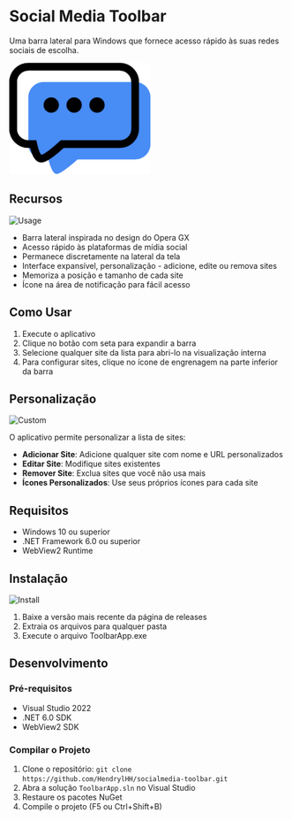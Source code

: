 # Social Media Toolbar

Uma barra lateral para Windows que fornece acesso rápido às suas redes sociais de escolha.

![Logo do Social Media Toolbar](icons/logo.png)

## Recursos

![Usage](https://media4.giphy.com/media/v1.Y2lkPTc5MGI3NjExcXptdThtYXl3ZTI5dGR1aTVwcXQzM2s4MHNraTdtMHVzbzRsc3FzYSZlcD12MV9pbnRlcm5hbF9naWZfYnlfaWQmY3Q9Zw/o8Fdf1OoxsTusEZlgr/giphy.gif)

- Barra lateral inspirada no design do Opera GX
- Acesso rápido às plataformas de mídia social
- Permanece discretamente na lateral da tela
- Interface expansível, personalização - adicione, edite ou remova sites
- Memoriza a posição e tamanho de cada site
- Ícone na área de notificação para fácil acesso

## Como Usar

1. Execute o aplicativo
2. Clique no botão com seta para expandir a barra
3. Selecione qualquer site da lista para abri-lo na visualização interna
4. Para configurar sites, clique no ícone de engrenagem na parte inferior da barra

## Personalização

![Custom](https://media2.giphy.com/media/v1.Y2lkPTc5MGI3NjExOWx4djBhZnRzOGIxOXR5YWlib2JoZjM2ZjV1dXZjNjgxcXBrdDhydSZlcD12MV9pbnRlcm5hbF9naWZfYnlfaWQmY3Q9Zw/mysWRzCvbSnPbyVU3t/giphy.gif)

O aplicativo permite personalizar a lista de sites:

- **Adicionar Site**: Adicione qualquer site com nome e URL personalizados
- **Editar Site**: Modifique sites existentes
- **Remover Site**: Exclua sites que você não usa mais
- **Ícones Personalizados**: Use seus próprios ícones para cada site

## Requisitos

- Windows 10 ou superior
- .NET Framework 6.0 ou superior
- WebView2 Runtime

## Instalação

![Install](https://media3.giphy.com/media/v1.Y2lkPTc5MGI3NjExY2g3M3M5MTFsbXdmbWt0ZXdicTJsdmQ3cHRzMTRmcGNpNGFpbHNseSZlcD12MV9pbnRlcm5hbF9naWZfYnlfaWQmY3Q9Zw/syIVwLm03c6BoNtOQq/giphy.gif)

1. Baixe a versão mais recente da página de releases
2. Extraia os arquivos para qualquer pasta
3. Execute o arquivo ToolbarApp.exe

## Desenvolvimento

### Pré-requisitos

- Visual Studio 2022
- .NET 6.0 SDK
- WebView2 SDK

### Compilar o Projeto

1. Clone o repositório: `git clone https://github.com/HendrylHH/socialmedia-toolbar.git`
2. Abra a solução `ToolbarApp.sln` no Visual Studio
3. Restaure os pacotes NuGet
4. Compile o projeto (F5 ou Ctrl+Shift+B)

